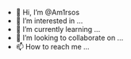 - 👋 Hi, I’m @Am1rsos
- 👀 I’m interested in ...
- 🌱 I’m currently learning ...
- 💞️ I’m looking to collaborate on ...
- 📫 How to reach me ...

<!---
Am1rsos/Am1rsos is a ✨ special ✨ repository because its `README.md` (this file) appears on your GitHub profile.
You can click the Preview link to take a look at your changes.
--->
